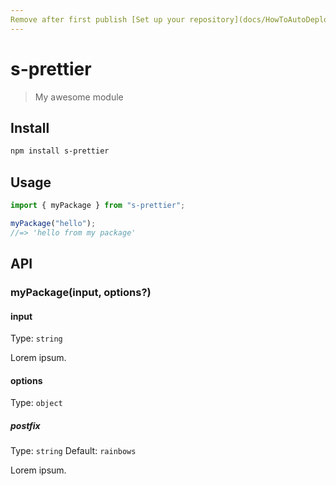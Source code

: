 ```yaml
---
Remove after first publish [Set up your repository](docs/HowToAutoDeploy.md)
---
```


# s-prettier

> My awesome module

## Install

```bash
npm install s-prettier
```

## Usage

```ts
import { myPackage } from "s-prettier";

myPackage("hello");
//=> 'hello from my package'
```

## API

### myPackage(input, options?)

#### input

Type: `string`

Lorem ipsum.

#### options

Type: `object`

##### postfix

Type: `string`
Default: `rainbows`

Lorem ipsum.

[build-img]: https://github.com/SebastianWesolowski/s-prettier/actions/workflows/release.yml/badge.svg
[build-url]: https://github.com/SebastianWesolowski/s-prettier/actions/workflows/release.yml
[downloads-img]: https://img.shields.io/npm/dt/s-prettier
[downloads-url]: https://www.npmtrends.com/s-prettier
[npm-img]: https://img.shields.io/npm/v/s-prettier
[npm-url]: https://www.npmjs.com/package/s-prettier
[issues-img]: https://img.shields.io/github/issues/SebastianWesolowski/s-prettier
[issues-url]: https://github.com/SebastianWesolowski/s-prettier/issues
[codecov-img]: https://codecov.io/gh/SebastianWesolowski/s-prettier/branch/main/graph/badge.svg
[codecov-url]: https://codecov.io/gh/SebastianWesolowski/s-prettier
[semantic-release-img]: https://img.shields.io/badge/%20%20%F0%9F%93%A6%F0%9F%9A%80-semantic--release-e10079.svg
[semantic-release-url]: https://github.com/semantic-release/semantic-release
[commitizen-img]: https://img.shields.io/badge/commitizen-friendly-brightgreen.svg
[commitizen-url]: http://commitizen.github.io/cz-cli/
